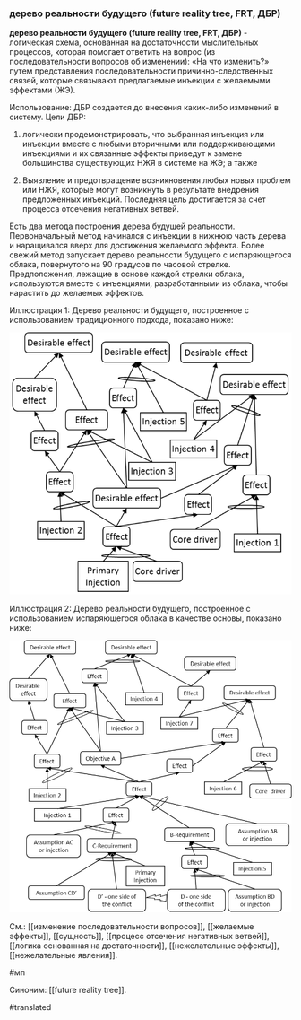 ### дерево реальности будущего (future reality tree, FRT, ДБР)

**дерево реальности будущего (future reality tree, FRT, ДБР)** - логическая схема, основанная на достаточности мыслительных процессов, которая помогает ответить на вопрос (из последовательности вопросов об изменении): «На что изменить?» путем представления последовательности причинно-следственных связей, которые связывают предлагаемые инъекции с желаемыми эффектами (ЖЭ).

Использование: ДБР создается до внесения каких-либо изменений в систему. Цели ДБР:

1. логически продемонстрировать, что выбранная инъекция или инъекции вместе с любыми вторичными или поддерживающими инъекциями и их связанные эффекты приведут к замене большинства существующих НЖЯ в системе на ЖЭ; а также

2. Выявление и предотвращение возникновения любых новых проблем или НЖЯ, которые могут возникнуть в результате внедрения предложенных инъекций. Последняя цель достигается за счет процесса отсечения негативных ветвей.

Есть два метода построения дерева будущей реальности. Первоначальный метод начинался с инъекции в нижнюю часть дерева и наращивался вверх для достижения желаемого эффекта. Более свежий метод запускает дерево реальности будущего с испаряющегося облака, повернутого на 90 градусов по часовой стрелке. Предположения, лежащие в основе каждой стрелки облака, используются вместе с инъекциями, разработанными из облака, чтобы нарастить до желаемых эффектов.

Иллюстрация 1: Дерево реальности будущего, построенное с использованием традиционного подхода, показано ниже:

![](images/image112.png)

Иллюстрация 2: Дерево реальности будущего, построенное с использованием испаряющегося облака в качестве основы, показано ниже:

![](images/image108.png)

См.: [[изменение последовательности вопросов]], [[желаемые эффекты]], [[сущность]], [[процесс отсечения негативных ветвей]], [[логика основанная на достаточности]], [[нежелательные эффекты]], [[нежелательные явления]].

#мп

Синоним: [[future reality tree]].

#translated
